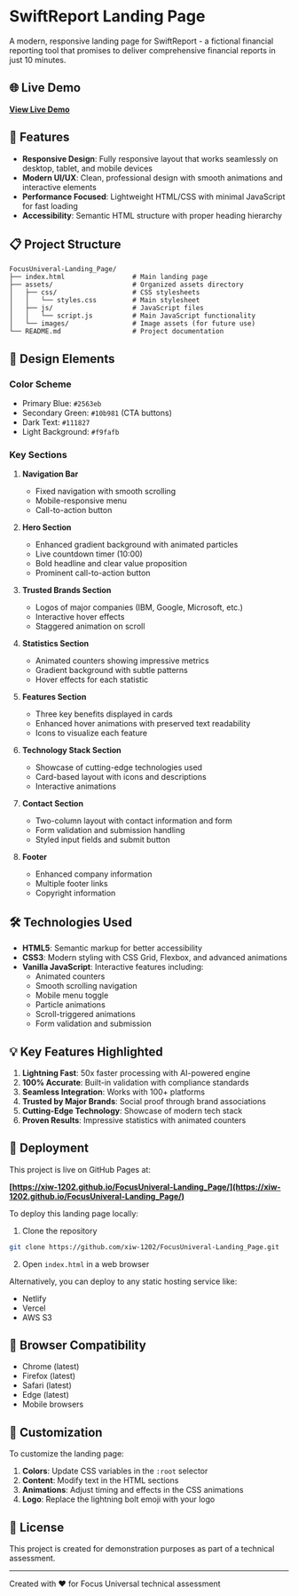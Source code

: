 # SwiftReport Landing Page

A modern, responsive landing page for SwiftReport - a fictional financial reporting tool that promises to deliver comprehensive financial reports in just 10 minutes.

## 🌐 Live Demo

**[View Live Demo](https://xiw-1202.github.io/FocusUniveral-Landing_Page/)**

## 🚀 Features

- **Responsive Design**: Fully responsive layout that works seamlessly on desktop, tablet, and mobile devices
- **Modern UI/UX**: Clean, professional design with smooth animations and interactive elements
- **Performance Focused**: Lightweight HTML/CSS with minimal JavaScript for fast loading
- **Accessibility**: Semantic HTML structure with proper heading hierarchy

## 📋 Project Structure

```
FocusUniveral-Landing_Page/
├── index.html                 # Main landing page
├── assets/                    # Organized assets directory
│   ├── css/                   # CSS stylesheets
│   │   └── styles.css         # Main stylesheet
│   ├── js/                    # JavaScript files
│   │   └── script.js          # Main JavaScript functionality
│   └── images/                # Image assets (for future use)
└── README.md                  # Project documentation
```

## 🎨 Design Elements

### Color Scheme
- Primary Blue: `#2563eb`
- Secondary Green: `#10b981` (CTA buttons)
- Dark Text: `#111827`
- Light Background: `#f9fafb`

### Key Sections
1. **Navigation Bar**
   - Fixed navigation with smooth scrolling
   - Mobile-responsive menu
   - Call-to-action button

2. **Hero Section**
   - Enhanced gradient background with animated particles
   - Live countdown timer (10:00)
   - Bold headline and clear value proposition
   - Prominent call-to-action button

3. **Trusted Brands Section**
   - Logos of major companies (IBM, Google, Microsoft, etc.)
   - Interactive hover effects
   - Staggered animation on scroll

4. **Statistics Section**
   - Animated counters showing impressive metrics
   - Gradient background with subtle patterns
   - Hover effects for each statistic

5. **Features Section**
   - Three key benefits displayed in cards
   - Enhanced hover animations with preserved text readability
   - Icons to visualize each feature

6. **Technology Stack Section**
   - Showcase of cutting-edge technologies used
   - Card-based layout with icons and descriptions
   - Interactive animations

7. **Contact Section**
   - Two-column layout with contact information and form
   - Form validation and submission handling
   - Styled input fields and submit button

8. **Footer**
   - Enhanced company information
   - Multiple footer links
   - Copyright information

## 🛠️ Technologies Used

- **HTML5**: Semantic markup for better accessibility
- **CSS3**: Modern styling with CSS Grid, Flexbox, and advanced animations
- **Vanilla JavaScript**: Interactive features including:
  - Animated counters
  - Smooth scrolling navigation
  - Mobile menu toggle
  - Particle animations
  - Scroll-triggered animations
  - Form validation and submission

## 💡 Key Features Highlighted

1. **Lightning Fast**: 50x faster processing with AI-powered engine
2. **100% Accurate**: Built-in validation with compliance standards
3. **Seamless Integration**: Works with 100+ platforms
4. **Trusted by Major Brands**: Social proof through brand associations
5. **Cutting-Edge Technology**: Showcase of modern tech stack
6. **Proven Results**: Impressive statistics with animated counters

## 🚀 Deployment

This project is live on GitHub Pages at:

**[https://xiw-1202.github.io/FocusUniveral-Landing_Page/](https://xiw-1202.github.io/FocusUniveral-Landing_Page/)**

To deploy this landing page locally:

1. Clone the repository
```bash
git clone https://github.com/xiw-1202/FocusUniveral-Landing_Page.git
```

2. Open `index.html` in a web browser

Alternatively, you can deploy to any static hosting service like:
- Netlify
- Vercel
- AWS S3

## 📱 Browser Compatibility

- Chrome (latest)
- Firefox (latest)
- Safari (latest)
- Edge (latest)
- Mobile browsers

## 🔧 Customization

To customize the landing page:

1. **Colors**: Update CSS variables in the `:root` selector
2. **Content**: Modify text in the HTML sections
3. **Animations**: Adjust timing and effects in the CSS animations
4. **Logo**: Replace the lightning bolt emoji with your logo

## 📄 License

This project is created for demonstration purposes as part of a technical assessment.

---

Created with ❤️ for Focus Universal technical assessment